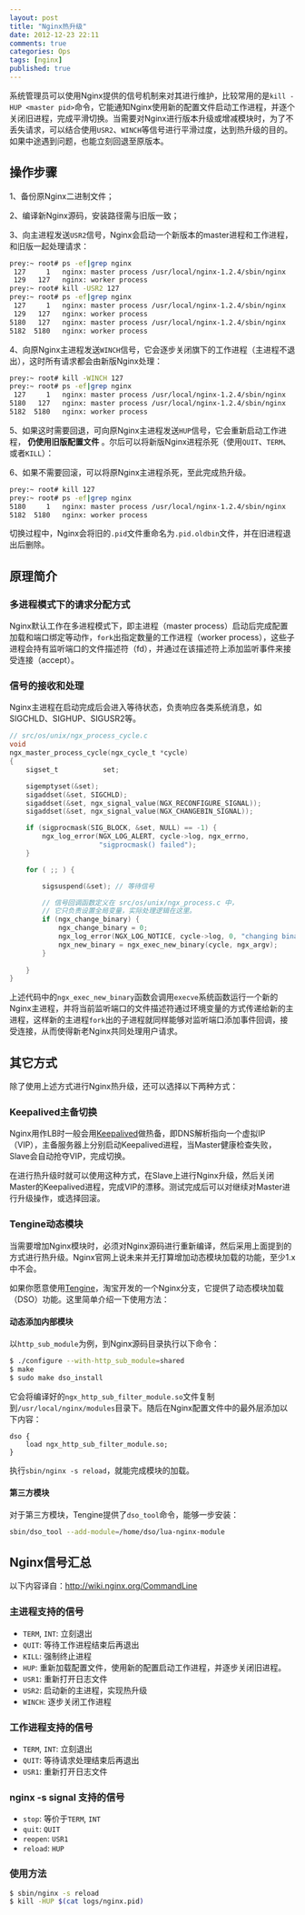 ```yaml
---
layout: post
title: "Nginx热升级"
date: 2012-12-23 22:11
comments: true
categories: Ops
tags: [nginx]
published: true
---
```


系统管理员可以使用Nginx提供的信号机制来对其进行维护，比较常用的是`kill -HUP <master pid>`命令，它能通知Nginx使用新的配置文件启动工作进程，并逐个关闭旧进程，完成平滑切换。当需要对Nginx进行版本升级或增减模块时，为了不丢失请求，可以结合使用`USR2`、`WINCH`等信号进行平滑过度，达到热升级的目的。如果中途遇到问题，也能立刻回退至原版本。

操作步骤
--------

1、备份原Nginx二进制文件；

2、编译新Nginx源码，安装路径需与旧版一致；

3、向主进程发送`USR2`信号，Nginx会启动一个新版本的master进程和工作进程，和旧版一起处理请求：

```bash
prey:~ root# ps -ef|grep nginx
 127     1   nginx: master process /usr/local/nginx-1.2.4/sbin/nginx
 129   127   nginx: worker process
prey:~ root# kill -USR2 127
prey:~ root# ps -ef|grep nginx
 127     1   nginx: master process /usr/local/nginx-1.2.4/sbin/nginx
 129   127   nginx: worker process  
5180   127   nginx: master process /usr/local/nginx-1.2.4/sbin/nginx
5182  5180   nginx: worker process  
```

<!-- more -->

4、向原Nginx主进程发送`WINCH`信号，它会逐步关闭旗下的工作进程（主进程不退出），这时所有请求都会由新版Nginx处理：

```bash
prey:~ root# kill -WINCH 127
prey:~ root# ps -ef|grep nginx
 127     1   nginx: master process /usr/local/nginx-1.2.4/sbin/nginx 
5180   127   nginx: master process /usr/local/nginx-1.2.4/sbin/nginx
5182  5180   nginx: worker process 
```

5、如果这时需要回退，可向原Nginx主进程发送`HUP`信号，它会重新启动工作进程， **仍使用旧版配置文件** 。尔后可以将新版Nginx进程杀死（使用`QUIT`、`TERM`、或者`KILL`）：

6、如果不需要回滚，可以将原Nginx主进程杀死，至此完成热升级。

```bash
prey:~ root# kill 127
prey:~ root# ps -ef|grep nginx
5180     1   nginx: master process /usr/local/nginx-1.2.4/sbin/nginx
5182  5180   nginx: worker process  
```

切换过程中，Nginx会将旧的`.pid`文件重命名为`.pid.oldbin`文件，并在旧进程退出后删除。

原理简介
--------

### 多进程模式下的请求分配方式

Nginx默认工作在多进程模式下，即主进程（master process）启动后完成配置加载和端口绑定等动作，`fork`出指定数量的工作进程（worker process），这些子进程会持有监听端口的文件描述符（fd），并通过在该描述符上添加监听事件来接受连接（accept）。

### 信号的接收和处理

Nginx主进程在启动完成后会进入等待状态，负责响应各类系统消息，如SIGCHLD、SIGHUP、SIGUSR2等。

```c
// src/os/unix/ngx_process_cycle.c
void
ngx_master_process_cycle(ngx_cycle_t *cycle)
{
    sigset_t           set;

    sigemptyset(&set);
    sigaddset(&set, SIGCHLD);
    sigaddset(&set, ngx_signal_value(NGX_RECONFIGURE_SIGNAL));
    sigaddset(&set, ngx_signal_value(NGX_CHANGEBIN_SIGNAL));

    if (sigprocmask(SIG_BLOCK, &set, NULL) == -1) {
        ngx_log_error(NGX_LOG_ALERT, cycle->log, ngx_errno,
                      "sigprocmask() failed");
    }

    for ( ;; ) {

        sigsuspend(&set); // 等待信号

        // 信号回调函数定义在 src/os/unix/ngx_process.c 中，
        // 它只负责设置全局变量，实际处理逻辑在这里。
        if (ngx_change_binary) { 
            ngx_change_binary = 0;
            ngx_log_error(NGX_LOG_NOTICE, cycle->log, 0, "changing binary");
            ngx_new_binary = ngx_exec_new_binary(cycle, ngx_argv);
        }
        
    }
}
```

上述代码中的`ngx_exec_new_binary`函数会调用`execve`系统函数运行一个新的Nginx主进程，并将当前监听端口的文件描述符通过环境变量的方式传递给新的主进程，这样新的主进程`fork`出的子进程就同样能够对监听端口添加事件回调，接受连接，从而使得新老Nginx共同处理用户请求。

其它方式
--------

除了使用上述方式进行Nginx热升级，还可以选择以下两种方式：

### Keepalived主备切换

Nginx用作LB时一般会用[Keepalived](http://www.keepalived.org/)做热备，即DNS解析指向一个虚拟IP（VIP），主备服务器上分别启动Keepalived进程，当Master健康检查失败，Slave会自动抢夺VIP，完成切换。

在进行热升级时就可以使用这种方式，在Slave上进行Nginx升级，然后关闭Master的Keepalived进程，完成VIP的漂移。测试完成后可以对继续对Master进行升级操作，或选择回滚。

### Tengine动态模块

当需要增加Nginx模块时，必须对Nginx源码进行重新编译，然后采用上面提到的方式进行热升级。Nginx官网上说未来并无打算增加动态模块加载的功能，至少1.x中不会。

如果你愿意使用[Tengine](http://tengine.taobao.org/)，淘宝开发的一个Nginx分支，它提供了动态模块加载（DSO）功能。这里简单介绍一下使用方法：

#### 动态添加内部模块

以`http_sub_module`为例，到Nginx源码目录执行以下命令：

```bash
$ ./configure --with-http_sub_module=shared
$ make
$ sudo make dso_install
```

它会将编译好的`ngx_http_sub_filter_module.so`文件复制到`/usr/local/nginx/modules`目录下。随后在Nginx配置文件中的最外层添加以下内容：

```
dso {
    load ngx_http_sub_filter_module.so;
}
```

执行`sbin/nginx -s reload`，就能完成模块的加载。

#### 第三方模块

对于第三方模块，Tengine提供了`dso_tool`命令，能够一步安装：

```bash
sbin/dso_tool --add-module=/home/dso/lua-nginx-module
```

Nginx信号汇总
-------------

以下内容译自：http://wiki.nginx.org/CommandLine

### 主进程支持的信号

* `TERM`, `INT`: 立刻退出
* `QUIT`: 等待工作进程结束后再退出
* `KILL`: 强制终止进程
* `HUP`: 重新加载配置文件，使用新的配置启动工作进程，并逐步关闭旧进程。
* `USR1`: 重新打开日志文件
* `USR2`: 启动新的主进程，实现热升级
* `WINCH`: 逐步关闭工作进程

### 工作进程支持的信号

* `TERM`, `INT`: 立刻退出
* `QUIT`: 等待请求处理结束后再退出
* `USR1`: 重新打开日志文件

### nginx -s signal 支持的信号

* `stop`: 等价于`TERM`, `INT`
* `quit`: `QUIT`
* `reopen`: `USR1`
* `reload`: `HUP`

### 使用方法

```bash
$ sbin/nginx -s reload
$ kill -HUP $(cat logs/nginx.pid)
```

